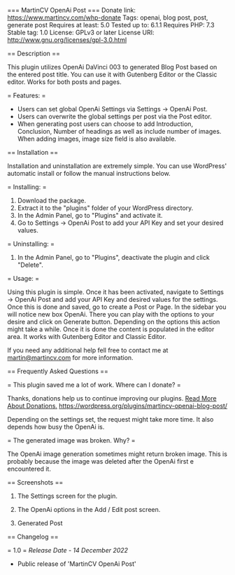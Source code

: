 === MartinCV OpenAi Post ===
Donate link: https://www.martincv.com/whp-donate
Tags: openai, blog post, post, generate post
Requires at least: 5.0
Tested up to: 6.1.1
Requires PHP: 7.3
Stable tag: 1.0
License: GPLv3 or later
License URI: http://www.gnu.org/licenses/gpl-3.0.html

== Description ==

This plugin utilizes OpenAi DaVinci 003 to generated Blog Post based on the entered post title.
You can use it with Gutenberg Editor or the Classic editor. Works for both posts and pages.

= Features: =

- Users can set global OpenAi Settings via Settings -> OpenAi Post.
- Users can overwrite the global settings per post via the Post editor.
- When generating post users can choose to add Introduction, Conclusion, Number of headings as well as include number of images.
  When adding images, image size field is also available.

== Installation ==

Installation and uninstallation are extremely simple. You can use WordPress' automatic install or follow the manual instructions below.

= Installing: =

1. Download the package.
2. Extract it to the "plugins" folder of your WordPress directory.
3. In the Admin Panel, go to "Plugins" and activate it.
4. Go to Settings -> OpenAi Post to add your API Key and set your desired values.

= Uninstalling: =

1. In the Admin Panel, go to "Plugins", deactivate the plugin and click "Delete".

= Usage: =

Using this plugin is simple. Once it has been activated, navigate to Settings -> OpenAi Post and add your API Key and desired values for the settings.
Once this is done and saved, go to create a Post or Page. In the sidebar you will notice new box OpenAi. There you can play with the options to your desire and click on Generate button. Depending on the options this action might take a while. Once it is done the content is populated in the editor area. It works with Gutenberg Editor and Classic Editor.

If you need any additional help fell free to contact me at [martin@martincv.com](mailto:martin@martincv.com) for more information.

== Frequently Asked Questions ==

= This plugin saved me a lot of work. Where can I donate? =

Thanks, donations help us to continue improving our plugins. [Read More About Donations.](https://www.martincv.com/whp-donate/)
https://wordpress.org/plugins/martincv-openai-blog-post/

Depending on the settings set, the request might take more time. It also depends how busy the OpenAi is.

= The generated image was broken. Why? =

The OpenAi image generation sometimes might return broken image. This is probably because the image was deleted after the OpenAi first e encountered it.

== Screenshots ==

1. The Settings screen for the plugin.

2. The OpenAi options in the Add / Edit post screen.

3. Generated Post

== Changelog ==

= 1.0 =
_Release Date - 14 December 2022_

- Public release of 'MartinCV OpenAi Post'
